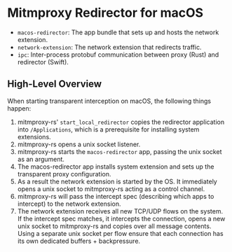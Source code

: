 # Mitmproxy Redirector for macOS

- `macos-redirector`: The app bundle that sets up and hosts the network extension.
- `network-extension`: The network extension that redirects traffic.
- `ipc`: Inter-process protobuf communication between proxy (Rust) and redirector (Swift).


## High-Level Overview

When starting transparent interception on macOS, the following things happen:

1. mitmproxy-rs' `start_local_redirector` copies the redirector application into `/Applications`,
   which is a prerequisite for installing system extensions.
2. mitmproxy-rs opens a unix socket listener.
2. mitmproxy-rs starts the `macos-redirector` app, passing the unix socket as an argument.
3. The macos-redirector app installs system extension and sets up the transparent proxy configuration.
4. As a result the network extension is started by the OS. It immediately opens a unix socket to mitmproxy-rs acting as a control channel.
5. mitmproxy-rs will pass the intercept spec (describing which apps to intercept) to the network extension.
6. The network extension receives all new TCP/UDP flows on the system. 
   If the intercept spec matches, it intercepts the connection, opens a new unix socket to mitmproxy-rs and copies over all message contents.
   Using a separate unix socket per flow ensure that each connection has its own dedicated buffers + backpressure.
